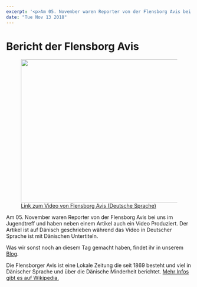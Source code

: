 ```yaml
---
excerpt: '<p>Am 05. November waren Reporter von der Flensborg Avis bei uns im Jugendtreff und haben neben einem Artikel auch ein Video Produziert. Der Artikel ist auf Dänisch geschrieben während das <a href="https://chaostreff-flensburg.de/2018/bericht-der-flensborg-avis/" class="more-link">[&hellip;]</a></p>'
date: "Tue Nov 13 2018"
---
```

# Bericht der Flensborg Avis


<figure class="wp-block-image"><a href="https://www.fla.de/wp/dailys/softwareprogrammoerer-laerer-boern-at-lave-robotter/" target="_blank" rel="noreferrer noopener"><img loading="lazy" width="659" height="387" src="https://chaostreff-flensburg.de/wp-content/uploads/2018/11/vorschau-flensburger-avis-video-2.png" alt="" class="wp-image-806" srcset="https://chaostreff-flensburg.de/wp-content/uploads/2018/11/vorschau-flensburger-avis-video-2.png 659w, https://chaostreff-flensburg.de/wp-content/uploads/2018/11/vorschau-flensburger-avis-video-2-300x176.png 300w" sizes="(max-width: 659px) 100vw, 659px" /></a><figcaption><a href="https://www.fla.de/wp/dailys/softwareprogrammoerer-laerer-boern-at-lave-robotter/">Link zum Video von Flensborg Avis (Deutsche Sprache)</a></figcaption></figure>



<p>Am 05. November waren Reporter von der Flensborg Avis bei uns im Jugendtreff und haben neben einem Artikel auch ein Video Produziert. Der Artikel ist auf Dänisch geschrieben während das Video in Deutscher Sprache ist mit Dänischen Untertiteln. </p>



<p>Was wir sonst noch an diesem Tag gemacht haben, findet ihr in unserem <a href="https://chaostreff-flensburg.de/2018/episode-iii-der-neuen-tueftler-vom-05-11-2018/">Blog</a>.</p>



<p>Die Flensborger Avis ist eine Lokale Zeitung die seit 1869 besteht und viel in Dänischer Sprache und über die Dänische Minderheit berichtet. <a href="https://de.wikipedia.org/wiki/Flensborg_Avis">Mehr Infos gibt es auf Wikipedia.</a></p>

